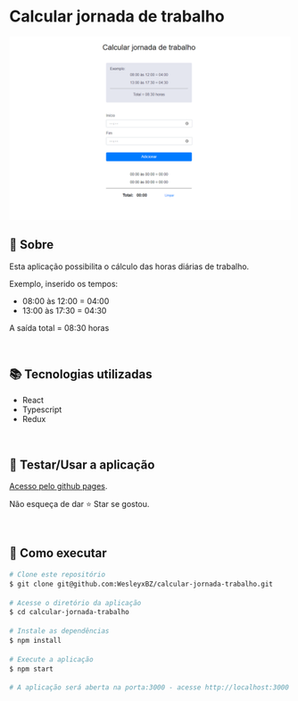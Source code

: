 # Calcular jornada de trabalho

<p align="center">
  <img alt="Print app" 
       src="https://github.com/WesleyxBZ/calcular-jornada-trabalho/blob/master/.github/print-app.png">
</p>

## :page_facing_up: Sobre
Esta aplicação possibilita o cálculo das horas diárias de trabalho.

Exemplo, inserido os tempos: 
- 08:00 às 12:00 = 04:00
- 13:00 às 17:30 = 04:30

A saída total = 08:30 horas

<br>

## :books: Tecnologias utilizadas

- React
- Typescript
- Redux

<br>

## :eyes: Testar/Usar a aplicação
[Acesso pelo github pages](https://wesleyxbz.github.io/calcular-jornada-trabalho/).

Não esqueça de dar :star: Star se gostou.

<br>

## :construction_worker: Como executar

```bash
# Clone este repositório
$ git clone git@github.com:WesleyxBZ/calcular-jornada-trabalho.git

# Acesse o diretório da aplicação
$ cd calcular-jornada-trabalho

# Instale as dependências
$ npm install

# Execute a aplicação
$ npm start

# A aplicação será aberta na porta:3000 - acesse http://localhost:3000
```
